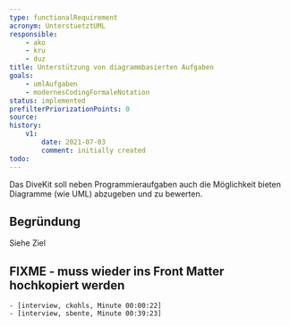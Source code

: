 ```yaml
---
type: functionalRequirement
acronym: UnterstuetztUML
responsible: 
    - ako
    - kru
    - duz
title: Unterstützung von diagrammbasierten Aufgaben
goals: 
    - umlAufgaben
    - modernesCodingFormaleNotation
status: implemented
prefilterPriorizationPoints: 0
source:
history:
    v1:
        date: 2021-07-03
        comment: initially created
todo: 
---
```


Das DiveKit soll neben Programmieraufgaben auch die Möglichkeit bieten Diagramme (wie UML) abzugeben und zu bewerten.

## Begründung

Siehe Ziel

## FIXME - muss wieder ins Front Matter hochkopiert werden
    - [interview, ckohls, Minute 00:00:22]
    - [interview, sbente, Minute 00:39:23]
